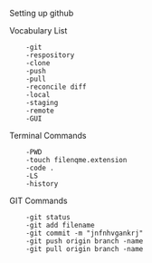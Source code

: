 Setting up github

Vocabulary List

        -git
        -respository
        -clone
        -push
        -pull
        -reconcile diff
        -local
        -staging
        -remote
        -GUI
Terminal Commands

        -PWD
        -touch filenqme.extension
        -code .
        -LS
        -history

GIT Commands

        -git status
        -git add filename
        -git commit -m "jnfnhvgankrj"
        -git push origin branch -name
        -git pull origin branch -name




